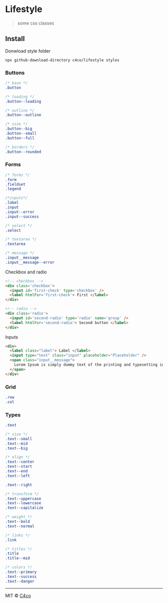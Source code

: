 # Lifestyle

>some css classes

## Install

Donwload style folder
```
npx github-download-directory c4co/lifestyle styles
```

### Buttons
```css
/* base */
.button

/* loading */
.button--loading

/* outline */
.button--outline

/* size */
.button--big
.button--small
.button--full

/* borders */
.button--rounded
```

### Forms
```css
/* forms */
.form
.fieldset
.legend

/*inputs*/
.label
.input
.input--error
.input--success

/* select */
.select

/* textarea */
.textarea

/* message */
.input__message
.input__message--error
```

Checkbox and radio
```html
<!-- checkbox -->
<div class='checkbox'>
  <input id='first-check' type='checkbox' />
  <label htmlFor='first-check'> First </label>
</div>

<!-- radio -->
<div class='radio'>
  <input id='second-radio' type='radio' name='group' />
  <label htmlFor='second-radio'> Second button </label>
</div>
```

Inputs
```html
<div>
  <label class="label"> Label </label>
  <input type="text" class="input" placeholder="Placeholder" />
  <span class="input__message">
    Lorem Ipsum is simply dummy text of the printing and typesetting industry.
  </span>
</div>
```

### Grid
```css
.row
.col
```

### Types
```css
.text

/* size */
.text--small
.text--mid
.text--big

/* align */
.text--center
.text--start
.text--end
.text--left

.text--right

/* transform */
.text--uppercase
.text--lowercase
.text--capitalize

/* weight */
.text--bold
.text--normal

/* links */
.link

/* titles */
.title
.title--mid

/* colors */
.text--primary
.text--success
.text--danger
```

---

MIT © [C4co](https://github.com/C4co)
